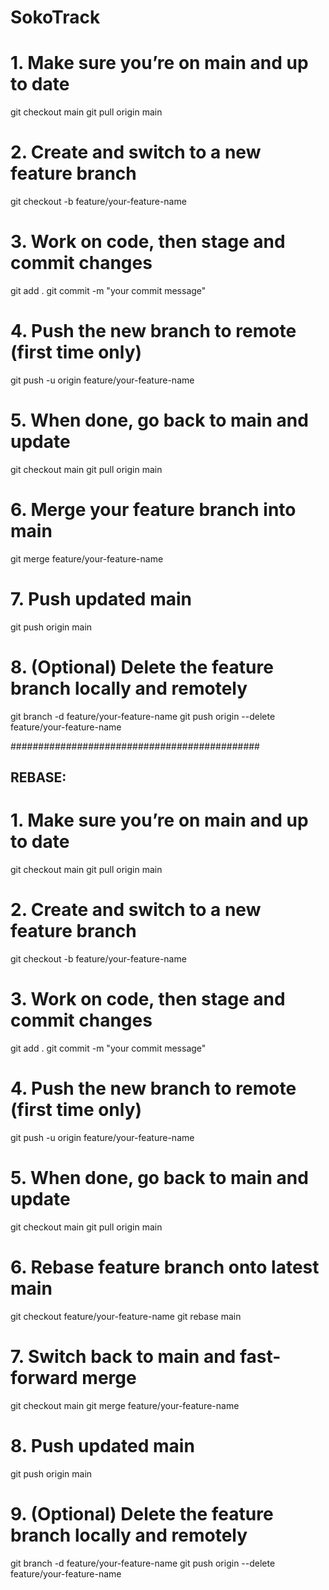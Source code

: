 # SokoTrack

# 1. Make sure you’re on main and up to date
git checkout main
git pull origin main

# 2. Create and switch to a new feature branch
git checkout -b feature/your-feature-name

# 3. Work on code, then stage and commit changes
git add .
git commit -m "your commit message"

# 4. Push the new branch to remote (first time only)
git push -u origin feature/your-feature-name

# 5. When done, go back to main and update
git checkout main
git pull origin main

# 6. Merge your feature branch into main
git merge feature/your-feature-name

# 7. Push updated main
git push origin main

# 8. (Optional) Delete the feature branch locally and remotely
git branch -d feature/your-feature-name
git push origin --delete feature/your-feature-name

#############################################
## REBASE:
# 1. Make sure you’re on main and up to date
git checkout main
git pull origin main

# 2. Create and switch to a new feature branch
git checkout -b feature/your-feature-name

# 3. Work on code, then stage and commit changes
git add .
git commit -m "your commit message"

# 4. Push the new branch to remote (first time only)
git push -u origin feature/your-feature-name

# 5. When done, go back to main and update
git checkout main
git pull origin main

# 6. Rebase feature branch onto latest main
git checkout feature/your-feature-name
git rebase main

# 7. Switch back to main and fast-forward merge
git checkout main
git merge feature/your-feature-name

# 8. Push updated main
git push origin main

# 9. (Optional) Delete the feature branch locally and remotely
git branch -d feature/your-feature-name
git push origin --delete feature/your-feature-name
